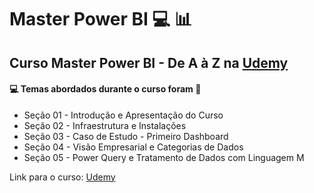 # Master Power BI 💻 :bar_chart:
## Curso Master Power BI - De A à Z na [Udemy](https://www.udemy.com/course/curso-completo-master-power-bi/)
#### :computer: Temas abordados durante o curso foram :rocket:
- Seção 01 - Introdução e Apresentação do Curso
- Seção 02 - Infraestrutura e Instalações
- Seção 03 - Caso de Estudo - Primeiro Dashboard
- Seção 04 - Visão Empresarial e Categorias de Dados
- Seção 05 - Power Query e Tratamento de Dados com Linguagem M


Link para o curso: [Udemy](https://www.udemy.com/course/curso-completo-master-power-bi/)
